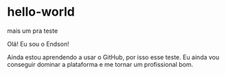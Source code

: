 # hello-world
mais um pra teste

Olá! Eu sou o Endson!

Ainda estou aprendendo a usar o GitHub, por isso esse teste.
Eu ainda vou conseguir dominar a plataforma e me tornar um profissional bom.

